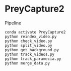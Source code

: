 # PreyCapture2

Pipeline 

```
conda activate PreyCapture2
python reindex_video.py
python check_video.py
python split_video.py
python get_background.py
python track_videos.py
python track_paramecia.py
python merge_data.py
```
